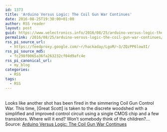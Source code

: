 ```yaml
---
id: 1373
title: 'Arduino Versus Logic: The Coil Gun War Continues'
date: 2016-08-25T19:30:00+01:00
author: RSS reader
layout: post
guid: https://www.uelectronics.info/2016/08/25/arduino-versus-logic-the-coil-gun-war-continues/
permalink: /2016/08/25/arduino-versus-logic-the-coil-gun-war-continues/
rss_pi_source_url:
  - https://feedproxy.google.com/~r/hackaday/LgoM/~3/ZQzPP6low3I/
rss_pi_source_md5:
  - fc298f0065a36fa263232cf04d9afc4e
rss_pi_canonical_url:
  - my_blog
categories:
  - RSS
tags:
  - RSS
---
```

&#013;  
Looks like another shot has been fired in the simmering Coil Gun Control War. This time, [Great Scott] is taken to the discrete woodshed with a simplified and improved control circuit using a single CMOS chip and a few transistors. Where will it end? Won’t somebody think of the children?…&#013;  
Source: <a href="https://feedproxy.google.com/~r/hackaday/LgoM/~3/ZQzPP6low3I/" target="_blank">Arduino Versus Logic: The Coil Gun War Continues</a>